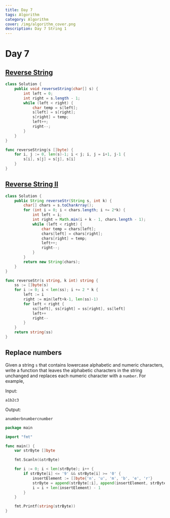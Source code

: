```yaml
---
title: Day 7
tags: Algorithm
category: Algorithm
cover: /img/algorithm_cover.png
description: Day 7 String 1
---
```



# Day 7

## [Reverse String](https://leetcode.com/problems/reverse-string/description/)

```java
class Solution {
    public void reverseString(char[] s) {
        int left = 0;
        int right = s.length - 1;
        while (left < right) {
            char temp = s[left];
            s[left] = s[right];
            s[right] = temp;
            left++;
            right--;
        }
    }
}
```

```go
func reverseString(s []byte) {
	for i, j := 0, len(s)-1; i < j; i, j = i+1, j-1 {
		s[i], s[j] = s[j], s[i]
	}
}
```

## [Reverse String II](https://leetcode.com/problems/reverse-string-ii/description/)

```java
class Solution {
    public String reverseStr(String s, int k) {
        char[] chars = s.toCharArray();
        for (int i = 0; i < chars.length; i += 2*k) {
            int left = i;
            int right = Math.min(i + k - 1, chars.length - 1);
            while (left < right) {
                char temp = chars[left];
                chars[left] = chars[right];
                chars[right] = temp;
                left++;
                right--;
            }
        }
        return new String(chars);
    }
}
```

```go
func reverseStr(s string, k int) string {
	ss := []byte(s)
	for i := 0; i < len(ss); i += 2 * k {
		left := i
		right := min(left+k-1, len(ss)-1)
		for left < right {
			ss[left], ss[right] = ss[right], ss[left]
			left++
			right--
		}
	}
	return string(ss)
}
```

## Replace numbers

Given a string `s` that contains lowercase alphabetic and numeric characters, write a function that leaves the alphabetic characters in the string unchanged and replaces each numeric character with a `number`.
For example, 

Input:

```
a1b2c3
```

Output:

```
anumberbnumbercnumber
```



```go
package main

import "fmt"

func main() {
	var strByte []byte

	fmt.Scanln(&strByte)

	for i := 0; i < len(strByte); i++ {
		if strByte[i] <= '9' && strByte[i] >= '0' {
			insertElement := []byte{'n', 'u', 'm', 'b', 'e', 'r'}
			strByte = append(strByte[:i], append(insertElement, strByte[i+1:]...)...)
			i = i + len(insertElement) - 1
		}
	}

	fmt.Printf(string(strByte))
}
```

